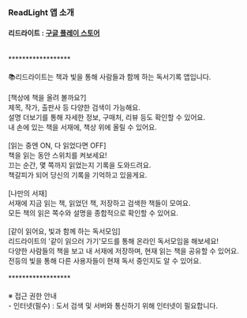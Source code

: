 ### ReadLight 앱 소개

#### 리드라이트 : [구글 플레이 스토어](https://play.google.com/store/apps/details?id=com.onestation.readlight "리드라이트 구글 플레이 스토어 다운로드 링크")
<br>
******************
<br><br>
📚리드라이트는 책과 빛을 통해 사람들과 함께 하는 독서기록 앱입니다.
<br><br>
[책상에 책을 올려 볼까요?]<br>
제목, 작가, 출판사 등 다양한 검색이 가능해요.<br>
설명 더보기를 통해 자세한 정보, 구매처, 리뷰 등도 확인할 수 있어요.<br>
내 손에 있는 책을 서재에, 책상 위에 올릴 수 있어요.<br>
<br>
[읽는 중엔 ON, 다 읽었다면 OFF]<br>
책을 읽는 동안 스위치를 켜보세요!<br>
끄는 순간, 몇 쪽까지 읽었는지 기록을 도와드려요.<br>
책갈피가 되어 당신의 기록을 기억하고 있을게요.<br>
<br>
[나만의 서재]<br>
서재에 지금 읽는 책, 읽었던 책, 저장하고 검색한 책들이 모여요.<br>
모든 책의 읽은 쪽수와 설명을 종합적으로 확인할 수 있어요.<br>
<br>
[같이 읽어요, 빛과 함께 하는 독서모임]<br>
리드라이트의 '같이 읽으러 가기'모드를 통해 온라인 독서모임을 해보세요!<br>
다양한 사람들의 책을 보고 내 서재에 저장하며, 현재 읽는 책을 공유할 수 있어요.<br>
전등의 빛을 통해 다른 사용자들이 현재 독서 중인지도 알 수 있어요.<br>
<br>
******************
<br><br>
※ 접근 권한 안내<br>
- 인터넷(필수) : 도서 검색 및 서버와 통신하기 위해 인터넷이 필요합니다.